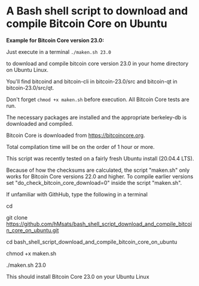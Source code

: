 # A Bash shell script to download and compile Bitcoin Core on Ubuntu

**Example for Bitcoin Core version 23.0:**

Just execute in a terminal `./maken.sh 23.0`

to download and compile bitcoin core version 23.0 in your home directory on Ubuntu Linux.

You'll find bitcoind and bitcoin-cli in bitcoin-23.0/src and bitcoin-qt in bitcoin-23.0/src/qt.

Don't forget `chmod +x maken.sh` before execution. All Bitcoin Core tests are run.

The necessary packages are installed and the appropriate berkeley-db is downloaded and compiled.

Bitcoin Core is downloaded from https://bitcoincore.org.

Total compilation time will be on the order of 1 hour or more.

This script was recently tested on a fairly fresh Ubuntu install (20.04.4 LTS).

Because of how the checksums are calculated, the script "maken.sh" only works for Bitcoin Core versions 22.0 and higher. 
To compile earlier versions set "do_check_bitcoin_core_download=0" inside the script "maken.sh".


If unfamiliar with GithHub, type the following in a terminal

cd

git clone https://github.com/hMsats/bash_shell_script_download_and_compile_bitcoin_core_on_ubuntu.git

cd bash_shell_script_download_and_compile_bitcoin_core_on_ubuntu

chmod +x maken.sh

./maken.sh 23.0

This should install Bitcoin Core 23.0 on your Ubuntu Linux
